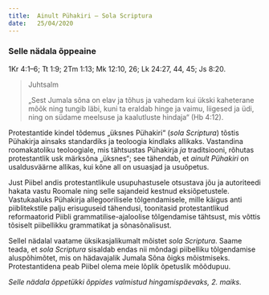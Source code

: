 ```yaml
---
title:  Ainult Pühakiri – Sola Scriptura
date:   25/04/2020
---
```


### Selle nädala õppeaine
1Kr 4:1–6; Tt 1:9; 2Tm 1:13; Mk 12:10, 26; Lk 24:27, 44, 45; Js 8:20.

> <p>Juhtsalm</p>
> „Sest Jumala sõna on elav ja tõhus ja vahedam kui ükski kaheterane mõõk ning tungib läbi, kuni ta eraldab hinge ja vaimu, liigesed ja üdi, ning on südame meelsuse ja kaalutluste hindaja“ (Hb 4:12).

Protestantide kindel tõdemus „üksnes Pühakiri“ (_sola Scriptura_) tõstis Pühakirja ainsaks standardiks ja teoloogia kindlaks allikaks. Vastandina roomakatoliku teoloogiale, mis tähtsustas Pühakirja _ja_ traditsiooni, rõhutas protestantlik usk märksõna „üksnes“; see tähendab, et _ainult Pühakiri_ on usaldusväärne allikas, kui kõne all on usuasjad ja usuõpetus.

Just Piibel andis protestantlikule usupuhastusele otsustava jõu ja autoriteedi hakata vastu Roomale ning selle sajandeid kestnud eksiõpetustele. Vastukaaluks Pühakirja allegoorilisele tõlgendamisele, mille käigus anti piiblitekstile palju erisuguseid tähendusi, toonitasid protestantlikud reformaatorid Piibli grammatilise-ajaloolise tõlgendamise tähtsust, mis võttis tõsiselt piibellikku grammatikat ja sõnasõnalisust.

Sellel nädalal vaatame üksikasjalikumalt mõistet _sola Scriptura_. Saame teada, et _sola Scriptura_ sisaldab endas nii mõndagi piibelliku tõlgendamise aluspõhimõtet, mis on hädavajalik Jumala Sõna õigks mõistmiseks. Protestantidena peab Piibel olema meie lõplik õpetuslik mõõdupuu.

_Selle nädala õppetükki õppides valmistud hingamispäevaks, 2. maiks._
